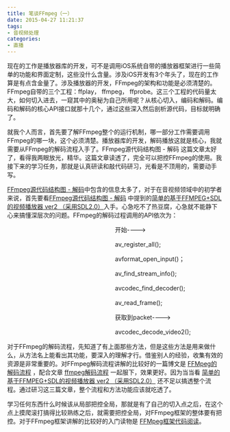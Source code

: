 ```yaml
---
title: 笔谈FFmpeg（一）
date: 2015-04-27 11:21:37
tags:
- 音视频处理
categories:
- 直播
---
```


现在的工作是播放器库的开发，可不是调用iOS系统自带的播放器框架进行一些简单的功能和界面定制，这些没什么含量。涉及iOS开发有3个年头了，现在的工作算是有点含金量了。涉及播放器的开发，FFmpeg的架构和功能是必须清楚的。FFmpeg自带的三个工程：ffplay， ffmpeg， ffprobe。这三个工程的代码量太大，如何切入进去，一窥其中的奥秘为自己所用呢？从核心切入，编码和解码。编码和解码的核心API接口就那十几个，通过这些深入然后剖析源代码，目标就明确了。

就我个人而言，首先要了解FFmpeg整个的运行机制，哪一部分工作需要调用FFmpeg的哪一块，这个必须清楚。播放器库的开发，解码播放这就是核心，我就需要从FFmpeg的解码流程入手了。FFmpeg源代码结构图 - 解码 这篇文章太好了，看得我两眼放光，精华。这篇文章读透了，完全可以把控FFmpeg的使用。我接下来的学习任务，那就是认真研读和敲代码研习，光看是不顶用的，需要动手写。

<!-- more -->

[FFmpeg源代码结构图 - 解码](http://blog.csdn.net/leixiaohua1020/article/details/44220151)中包含的信息太多了，对于在音视频领域中的初学者来说，首先要看[FFmpeg源代码结构图 - 解码](http://blog.csdn.net/leixiaohua1020/article/details/44220151) 中提到的[简单的基于FFMPEG+SDL的视频播放器 ver2 （采用SDL2.0）](http://blog.csdn.net/leixiaohua1020/article/details/38868499)入手。心急吃不了热豆腐，心急就不能静下心来搞懂深层次的问题。FFmpeg的解码过程调用的API依次为：

　　　　　　　　　　　　　　　　　　开始---->

　　　　　　　　　　　　　　　　　　av_register_all();

　　　　　　　　　　　　　　　　　　avformat_open_input()；

　　　　　　　　　　　　　　　　　　av_find_stream_info();

　　　　　　　　　　　　　　　　　　avcodec_find_decoder();

　　　　　　　　　　　　　　　　　　av_read_frame();

　　　　　　　　　　　　　　　　　　获取到packet---->

　　　　　　　　　　　　　　　　　　avcodec_decode_video2();

对于FFmpeg的解码流程，先知道了有上面那些方法，但是这些方法是用来做什么，从方法名上能看出其功能，要深入的理解才行。借鉴别人的经验，收集有效的资源是非常重要的。对FFmpeg解码流程讲解的比较好的一篇博文是 [FFMpeg的解码流程](http://www.cnblogs.com/moonvan/archive/2011/10/22/2221263.html) ，配合文章  [ffmpeg解码流程](http://blog.csdn.net/ownwell/article/details/8113980) 一起服下，效果更好。因为当当看 [简单的基于FFMPEG+SDL的视频播放器 ver2 （采用SDL2.0）](http://blog.csdn.net/leixiaohua1020/article/details/38868499) 还不足以搞透整个流程。通过研习这三篇文章，整个流程和方法功能应该就吃透了。

学习任何东西什么时候该从局部把控全局，那就是有了自己的切入点之后，在这个点上摸爬滚打搞得比较熟练之后，就需要把控全局，对FFmpeg框架的整体要有把控。对于FFmpeg框架讲解的比较好的入门读物是 [FFMpeg框架代码阅读](http://blog.csdn.net/wstarx/article/details/1572393)。